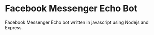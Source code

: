 # Facebook Messenger Echo Bot
Facebook Messenger Echo bot written in javascript using Nodejs and Express.
